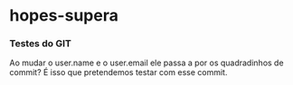 # hopes-supera

### Testes do GIT

Ao mudar o user.name e o user.email ele passa a por os quadradinhos de commit?
É isso que pretendemos testar com esse commit.
